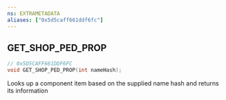 ```yaml
---
ns: EXTRAMETADATA
aliases: ["0x5d5caff661ddf6fc"]
---
```

## GET_SHOP_PED_PROP

```c
// 0x5D5CAFF661DDF6FC
void GET_SHOP_PED_PROP(int nameHash);
```

Looks up a component item based on the supplied name hash and returns its information

